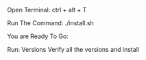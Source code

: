 Open Terminal:
	ctrl + alt + T

Run The Command:
	./install.sh

You are Ready To Go:

Run:
	Versions
Verify all the versions and install
